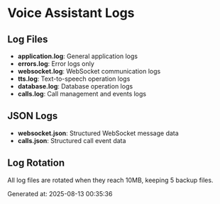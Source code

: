 # Voice Assistant Logs

## Log Files

- **application.log**: General application logs
- **errors.log**: Error logs only
- **websocket.log**: WebSocket communication logs
- **tts.log**: Text-to-speech operation logs
- **database.log**: Database operation logs
- **calls.log**: Call management and events logs

## JSON Logs

- **websocket.json**: Structured WebSocket message data
- **calls.json**: Structured call event data

## Log Rotation

All log files are rotated when they reach 10MB, keeping 5 backup files.

Generated at: 2025-08-13 00:35:36
